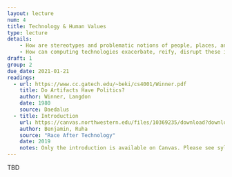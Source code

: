 ```yaml
---
layout: lecture
num: 4
title: Technology & Human Values
type: lecture
details: 
    - How are stereotypes and problematic notions of people, places, and communities "baked in" to computing technologies, and what are some examples of this?
    - How can computing technologies exacerbate, reify, disrupt these ideas?
draft: 1
group: 2
due_date: 2021-01-21
readings:
  - url: https://www.cc.gatech.edu/~beki/cs4001/Winner.pdf
    title: Do Artifacts Have Politics?
    author: Winner, Langdon
    date: 1980
    source: Daedalus
  - title: Introduction
    url: https://canvas.northwestern.edu/files/10369235/download?download_frd=1
    author: Benjamin, Ruha
    source: "Race After Technology"
    date: 2019
    notes: Only the introduction is available on Canvas. Please see syllabus for access options for the remaining chapters.
---
```


TBD